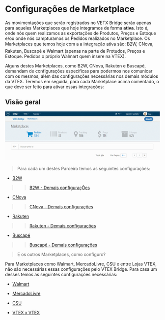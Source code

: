 # Configurações de Marketplace

As movimentações que serão registrados no VETX Bridge serão apenas para aqueles Marketplaces que hoje integramos de forma **ativa**. Isto é, onde nós quem realizamos as exportações de Produtos, Preços e Estoque e/ou onde nós campturamos os Pedidos realizados no Marketplace. Os Marketplaces que temos hoje com a a integração ativa são: B2W, CNova, Rakuten, Buscapé e Walmart (apenas na parte de Protudos, Preços e Estoque. Pedidos o próprio Walmart quem insere na VTEX).

Alguns destes Marketplaces, como B2W, CNova, Rakuten e Buscapé, demandam de configurações específicas para podermos nos comunicar com os mesmos, além das configurações necessárias nos demais módulos da VTEX.
Teremos em seguida, para cada Marketplace acima comentado, o que deve ser feito para ativar essas integrações:

## Visão geral

![Visão geral_config](V_newconfig.gif)

> Para cada um destes Parceiro temos as seguintes configurações:

* [B2W](b2w\README.md)
>> [B2W - Demais configuraçÕes](http://help.vtex.com/hc/pt-br/articles/206105948-B2W-Configura%C3%A7%C3%B5es-de-Marketplace)

* [CNova](cnova\README.md)
>> [CNova - Demais configurações](http://help.vtex.com/hc/pt-br/articles/206859697-CNova-Configura%C3%A7%C3%B5es-de-Marketplace)

* [Rakuten](rakuten\README.md)
>> [Rakuten - Demais configurações](http://help.vtex.com/hc/pt-br/articles/206863767-Rakuten-Configura%C3%A7%C3%B5es-de-Marketplace)

* [Buscapé](buscape\README.md)
>> [Buscapé - Demais configurações](http://help.vtex.com/hc/pt-br/articles/209339198-Buscap%C3%A9-Configura%C3%A7%C3%B5es-de-Comparador-de-Pre%C3%A7o-com-o-fechamento-de-Pedido-na-VTEX)

> E os outros Marketplaces, como configuro?

Para Marketplaces como Walmart, MercadoLivre, CSU e entre Lojas VTEX, não são necessárias essas configurações pelo VTEX Bridge.
Para casa um desses temos as seguintes configurações necessárias:

* [Walmart](http://help.vtex.com/hc/pt-br/articles/206873737-Walmart-Configura%C3%A7%C3%B5es-de-Marketplace)

* [MercadoLivre](http://help.vtex.com/hc/pt-br/articles/206866037-MercadoLivre-Configura%C3%A7%C3%B5es-de-Marketplace)

* [CSU](http://help.vtex.com/hc/pt-br/articles/206164018-Opte-CSU-CSU-Vivo-CSU-Santos-Configura%C3%A7%C3%B5es-de-Marketplace)

* [VTEX x VTEX](http://help.vtex.com/hc/pt-br/articles/206882247-VTEX-x-VTEX-Configura%C3%A7%C3%B5es-de-Marketplace)
